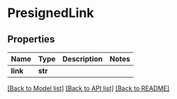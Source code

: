 # PresignedLink

## Properties
Name | Type | Description | Notes
------------ | ------------- | ------------- | -------------
**link** | **str** |  |

[[Back to Model list]](../README.md#documentation-for-models) [[Back to API list]](../README.md#documentation-for-api-endpoints) [[Back to README]](../README.md)
